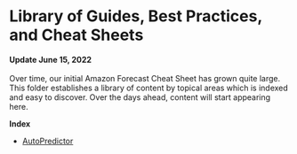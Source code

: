 ﻿# Library of Guides, Best Practices, and Cheat Sheets


**Update June 15, 2022**
<br><br>
Over time, our initial Amazon Forecast Cheat Sheet has grown quite large.   This folder establishes a library of content by topical areas which is indexed and easy to discover.  Over the days ahead, content will start appearing here.

**Index**

 - [AutoPredictor](./content/AutoPredictor.md)

